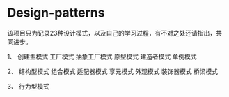 # Design-patterns
该项目只为记录23种设计模式，以及自己的学习过程，有不对之处还请指出，共同进步。


 1、	创建型模式
	工厂模式
	抽象工厂模式
	原型模式
	建造者模式
	单例模式

 2、	结构型模式
   	组合模式
   	适配器模式
   	享元模式
   	外观模式
   	装饰器模式
   	桥梁模式

 3、	行为型模式
 	